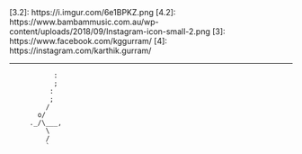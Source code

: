 <!-- <h1 align='center'><img src="https://raw.githubusercontent.com/MartinHeinz/MartinHeinz/master/wave.gif" width="50px"></h1>

I'm Karthik, a *Computer & Software Engineering* Undergraduate student, currently studying at Ryerson University, Toronto. I love to develop random, fun ideas that come to mind with various amazing languages and technologies. I pursue interest in mathematical visualization, web development, scripts, and big solutions to big problems. Feel free to tell me about youself! -->

<!-- ### Want to get in touch? :speech_balloon:

Linkedin, [![LinkedIn][1.2]][1] | Twitter, [![Twitter][2.2]][2]

[1.2]: https://raw.githubusercontent.com/MartinHeinz/MartinHeinz/master/linkedin-3-16.png
[2.2]: http://i.imgur.com/wWzX9uB.png -->
<!-->
[3.2]: https://i.imgur.com/6e1BPKZ.png
[4.2]: https://www.bambammusic.com.au/wp-content/uploads/2018/09/Instagram-icon-small-2.png
<!-->
<!-- [1]: https://www.linkedin.com/in/kggurram/
[2]: https://twitter.com/kggurram/ -->
<!-->
[3]: https://www.facebook.com/kggurram/
[4]: https://instagram.com/karthik.gurram/
<!-->

<!-- **Website: <i> coming soon </i>:pray:** -->

<!--
## Currently working on... :zzz:

<dl>
	<dt>R2-D2</dt>
	<dd> Finishing up</dd>

	<dt>Personal Website</dt>
	<dd>HTML, CSS, Jekyll</dd>

	<dt>ML Project</dt>
	<dd>&#128064</dd>

	<dt>Python Scripts</dt>
	<dd>I love to automate and code random algorithms that come to mind</dd>
	</dl>
-->

<!--
	## Everyone loves stats... here are some of mine :chart_with_upwards_trend:
	<div  class="container"  style="display: flex; height: 100px;">
		<a href="https://github.com/kggurram/">
		  	<img align="left" src="https://github-readme-stats.vercel.app/api?username=kggurram&hide=prs,issues&theme=nord&show_icons=true&line_height=27&count_private=true" alt="Karthik's GitHub Stats" />
		</a>
	</div>
	<div  style="width: 50%;">
		<img src="https://github-readme-stats.vercel.app/api/wakatime?username=kggurram" align= "center" style="width:100%">
	</div>
-->
<!--
	## Repos I'm proud of :fire:

	[![Repo Card](https://github-readme-stats.vercel.app/api/pin/?username=kggurram&repo=R2-D2&theme=nord)](https://github.com/kggurram/R2-D2)

	#### _Lots of ideas in development, coming soon!_
-->
---
<!-- <h3  align='center'><i>be creative.</i></h3> -->

<!-- > Simplicity is prerequisite for reliability - Edsger W. Dijkstra -->

<!-- ### Hello,  -->
<!-- <img src="https://raw.githubusercontent.com/MartinHeinz/MartinHeinz/master/wave.gif"> -->

<!-- #### I'm a Software Engineer & student based in Toronto, Canada. -->

<!-- ##### NOW

- ✨ Crafted last [Laracon Online](https://laracon.net) website;
- 🇵🇹 Planing the "Tuga-Co-Op";
- 🍑 What about this? -->

<!-- - ⚙️ I use daily: `.py`, `.js/tsx/jsx`, `.html`, `.css`, `.psd`, `.ai` -->
<!-- - 🌱 Learning about **Open Source** & messing with **Web Development**, **ML**, and some **iOS** -->
<!-- - 🔗 [kgurram.tech](https://www.kgurram.tech) -->
<!-- - 💅 Designed: @pestphp, [NorthMeetsSouth.audio](https://www.northmeetssouth.audio), [ThenPing.me](https://thenping.me), [HappydDev.fm](https://www.happydev.fm), etc… -->
<!-- - 💬 Ping me about **design**, **branding**, **laravel**, **development**, **design thinking** -->

               :                
               ;                
              :                 
              ;                 
             /                  
           o/                   
         ._/\___,                
             \                  
             /                   
             `      
